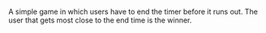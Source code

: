 A simple game in which users have to end the timer before it runs out. 
The user that gets most close to the end time is the winner.